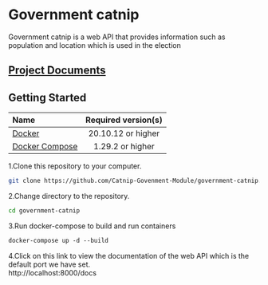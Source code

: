 # Government catnip
Government catnip is a web API that provides information such as population and  location which is used in the election

## [Project Documents](https://catnip-govenment-module.github.io/government-catnip/#/)
## Getting Started
| Name                                                                       | Required version(s) |
|:---------------------------------------------------------------------------|:-------------------:|
| [Docker](https://docs.docker.com/get-docker/)                              | 20.10.12 or higher  |
| [Docker Compose](https://docs.docker.com/compose/install/#install-compose) |  1.29.2 or higher   |

1.Clone this repository to your computer.  
```bash
git clone https://github.com/Catnip-Govenment-Module/government-catnip.git
```  

2.Change directory to the repository.  
```bash
cd government-catnip
```  

3.Run docker-compose to build and run containers  
```dockerfile
docker-compose up -d --build
```  

4.Click on this link to view the documentation of the web API which is the default port we have set.    
  http://localhost:8000/docs  
